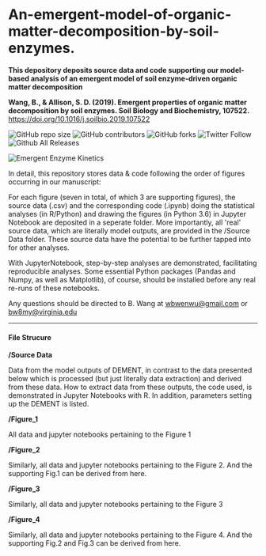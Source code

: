 # An-emergent-model-of-organic-matter-decomposition-by-soil-enzymes.
**This depository deposits source data and code supporting our model-based analysis of an  emergent model of soil enzyme-driven organic matter decomposition**

**Wang, B., & Allison, S. D. (2019). Emergent properties of organic matter decomposition by soil enzymes. Soil Biology and Biochemistry, 107522.** https://doi.org/10.1016/j.soilbio.2019.107522

<!--![GitHub stars](https://img.shields.io/github/stars/bioatmosphere/An_emergent_soil_enzyme_decomposition_model?style=social) -->

![GitHub repo size](https://img.shields.io/github/repo-size/bioatmosphere/An_emergent_soil_enzyme_decomposition_model)
![GitHub contributors](https://img.shields.io/github/contributors/bioatmosphere/An_emergent_soil_enzyme_decomposition_model)
![GitHub forks](https://img.shields.io/github/forks/bioatmosphere/An_emergent_soil_enzyme_decomposition_model?style=social)
![Twitter Follow](https://img.shields.io/twitter/follow/bioatmo_sphere?style=social)
![Github All Releases](https://img.shields.io/github/downloads/bioatmosphere/An_emergent_soil_enzyme_decomposition_model/total.svg)

![Emergent Enzyme Kinetics](https://pbs.twimg.com/media/D9zCMN3U8AAq1DF?format=jpg&name=4096x4096)

In detail, this repository stores data & code following the order of figures occurring in our manuscript:

For each figure (seven in total, of which 3 are supporting figures), the source data (.csv) and the corresponding code (.ipynb) doing the statistical analyses (in R/Python) and drawing the figures (in Python 3.6) in Jupyter Notebook are deposited in a seperate folder. More importantly, all 'real' source data, which are literally model outputs, are provided in the /Source Data folder. These source data have the potential to be further tapped into for other analyses.

With JupyterNotebook, step-by-step analyses are demonstrated, facilitating reproducible analyses. Some essential Python packages (Pandas and Numpy, as well as Matplotlib), of course, should be installed before any real re-runs of these notebooks.

Any questions should be directed to B. Wang at wbwenwu@gmail.com or bw8my@virginia.edu

------------------------------------------------------------------------------------------------------------------------------------------
#### File Strucure

**/Source Data**

Data from the model outputs of DEMENT, in contrast to the data presented below which is processed (but just literally data extraction) and derived from these data. How to extract data from these outputs, the code used, is demonstrated in Jupyter Notebooks with R. In addition, parameters setting up the DEMENT is listed.

**/Figure_1**

All data and jupyter notebooks pertaining to the Figure 1

**/Figure_2**

Similarly, all data and jupyter notebooks pertaining to the Figure 2. And the supporting Fig.1 can be derived from here.

**/Figure_3**

Similarly, all data and jupyter notebooks pertaining to the Figure 3

**/Figure_4**

Similarly, all data and jupyter notebooks pertaining to the Figure 4. And the supporting Fig.2 and Fig.3 can be derived from here.
